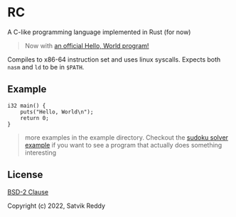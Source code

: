# RC

A C-like programming language implemented in Rust (for now)

> Now with [an official Hello, World program!](https://github.com/SatvikR/rc/blob/main/examples/helloworld.rc)

Compiles to x86-64 instruction set and uses linux syscalls. Expects both `nasm` and `ld` to be in `$PATH`.

## Example

```
i32 main() {
	puts("Hello, World\n");
	return 0;
}
```

> more examples in the example directory. Checkout the [sudoku solver example](https://github.com/SatvikR/rc/blob/main/examples/sudoku.rc) if you want to see a program that actually does something interesting

## License

[BSD-2 Clause](https://github.com/SatvikR/rc/blob/main/LICENSE)

Copyright (c) 2022, Satvik Reddy
